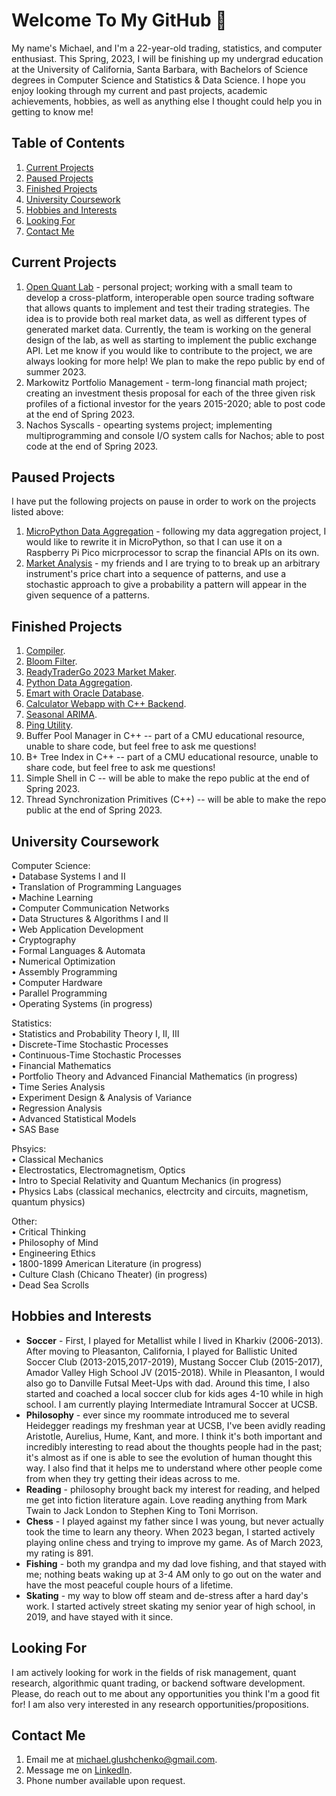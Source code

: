 # Welcome To My GitHub 👋
My name's Michael, and I'm a 22-year-old trading, statistics, and computer enthusiast. This Spring, 2023, I will be finishing up my undergrad education at the University of California, Santa Barbara, with Bachelors of Science degrees in Computer Science and Statistics & Data Science. I hope you enjoy looking through my current and past projects, academic achievements, hobbies, as well as anything else I thought could help you in getting to know me!  

## Table of Contents
  1) [Current Projects](https://github.com/mglush/mglush/blob/main/README.md#current-projects)  
  2) [Paused Projects](https://github.com/mglush/mglush/blob/main/README.md#paused-projects)  
  3) [Finished Projects](https://github.com/mglush/mglush/blob/main/README.md#finished-projects)  
  4) [University Coursework](https://github.com/mglush/mglush/blob/main/README.md#university-coursework)  
  5) [Hobbies and Interests](https://github.com/mglush/mglush/blob/main/README.md#hobbies-and-interests)  
  6) [Looking For](https://github.com/mglush/mglush/blob/main/README.md#looking-for)  
  7) [Contact Me](https://github.com/mglush/mglush/blob/main/README.md#contact-me)  

## Current Projects
1) [Open Quant Lab](https://github.com/open-quant-lab) - personal project; working with a small team to develop a cross-platform, interoperable open source trading software that allows quants to implement and test their trading strategies. The idea is to provide both real market data, as well as different types of generated market data. Currently, the team is working on the general design of the lab, as well as starting to implement the public exchange API. Let me know if you would like to contribute to the project, we are always looking for more help! We plan to make the repo public by end of summer 2023.  
2) Markowitz Portfolio Management - term-long financial math project; creating an investment thesis proposal for each of the three given risk profiles of a fictional investor for the years 2015-2020; able to post code at the end of Spring 2023.  
3) Nachos Syscalls - opearting systems project; implementing multiprogramming and console I/O system calls for Nachos; able to post code at the end of Spring 2023.  

## Paused Projects
I have put the following projects on pause in order to work on the projects listed above:
1) [MicroPython Data Aggregation](https://github.com/mglush/data-aggregation) - following my data aggregation project, I would like to rewrite it in MicroPython, so that I can  use it on a Raspberry Pi Pico micrprocessor to scrap the financial APIs on its own.  
2) [Market Analysis](https://github.com/mglush/market-analysis/) - my friends and I are trying to to break up an arbitrary instrument's price chart into a sequence of patterns, and use a stochastic approach to give a probability a pattern will appear in the given sequence of a patterns.  

## Finished Projects
1) [Compiler](https://github.com/mglush/compiler-construction).  
2) [Bloom Filter](https://github.com/mglush/bloom-filter).  
3) [ReadyTraderGo 2023 Market Maker](https://github.com/mglush/ready-trader-go-2023).  
4) [Python Data Aggregation](https://github.com/mglush/data-aggregation).  
5) [Emart with Oracle Database](https://github.com/mglush/emart).  
6) [Calculator Webapp with C++ Backend](https://github.com/mglush/calculator-webapp).  
7) [Seasonal ARIMA](https://github.com/mglush/seasonal_arima).  
8) [Ping Utility](https://github.com/mglush/ping-utility).  
9) Buffer Pool Manager in C++ -- part of a CMU educational resource, unable to share code, but feel free to ask me questions!  
10) B+ Tree Index in C++ -- part of a CMU educational resource, unable to share code, but feel free to ask me questions!  
11) Simple Shell in C -- will be able to make the repo public at the end of Spring 2023.  
12) Thread Synchronization Primitives (C++) -- will be able to make the repo public at the end of Spring 2023.  

## University Coursework
Computer Science:  
• Database Systems I and II  
• Translation of Programming Languages  
• Machine Learning  
• Computer Communication Networks  
• Data Structures & Algorithms I and II  
• Web Application Development  
• Cryptography  
• Formal Languages & Automata  
• Numerical Optimization  
• Assembly Programming  
• Computer Hardware  
• Parallel Programming  
• Operating Systems (in progress)  

Statistics:  
• Statistics and Probability Theory I, II, III  
• Discrete-Time Stochastic Processes  
• Continuous-Time Stochastic Processes  
• Financial Mathematics  
• Portfolio Theory and Advanced Financial Mathematics (in progress)  
• Time Series Analysis  
• Experiment Design & Analysis of Variance  
• Regression Analysis  
• Advanced Statistical Models  
• SAS Base  

Phsyics:  
• Classical Mechanics  
• Electrostatics, Electromagnetism, Optics  
• Intro to Special Relativity and Quantum Mechanics  (in progress)  
• Physics Labs (classical mechanics, electrcity and circuits, magnetism, quantum physics)  

Other:  
• Critical Thinking  
• Philosophy of Mind  
• Engineering Ethics  
• 1800-1899 American Literature  (in progress)  
• Culture Clash (Chicano Theater)  (in progress)  
• Dead Sea Scrolls  

## Hobbies and Interests
- **Soccer** - First, I played for Metallist while I lived in Kharkiv (2006-2013). After moving to Pleasanton, California, I played for Ballistic United Soccer Club (2013-2015,2017-2019), Mustang Soccer Club (2015-2017), Amador Valley High School JV (2015-2018). While in Pleasanton, I would also go to Danville Futsal Meet-Ups with dad. Around this time, I also started and coached a local soccer club for kids ages 4-10 while in high school. I am currently playing Intermediate Intramural Soccer at UCSB.  
- **Philosophy** - ever since my roommate introduced me to several Heidegger readings my freshman year at UCSB, I've been avidly reading Aristotle, Aurelius, Hume, Kant, and more. I think it's both important and incredibly interesting to read about the thoughts people had in the past; it's almost as if one is able to see the evolution of human thought this way. I also find that it helps me to understand where other people come from when they try getting their ideas across to me.  
- **Reading** - philosophy brought back my interest for reading, and helped me get into fiction literature again. Love reading anything from Mark Twain to Jack London to Stephen King to Toni Morrison.  
- **Chess** - I played against my father since I was young, but never actually took the time to learn any theory. When 2023 began, I started actively playing online chess and trying to improve my game. As of March 2023, my rating is 891.  
- **Fishing** - both my grandpa and my dad love fishing, and that stayed with me; nothing beats waking up at 3-4 AM only to go out on the water and have the most peaceful couple hours of a lifetime.  
- **Skating** - my way to blow off steam and de-stress after a hard day's work. I started actively street skating my senior year of high school, in 2019, and have stayed with it since.  

## Looking For
I am actively looking for work in the fields of risk management, quant research, algorithmic quant trading, or backend software development. Please, do reach out to me about any opportunities you think I'm a good fit for! I am also very interested in any research opportunities/propositions.  

## Contact Me
1) Email me at [michael.glushchenko@gmail.com](mailto:michael.glushchenko@gmail.com).  
2) Message me on [LinkedIn](https://www.linkedin.com/in/michael-glush/).  
3) Phone number available upon request.
